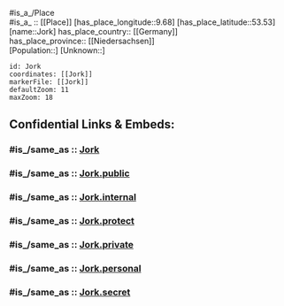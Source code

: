 ﻿---
confidential: public
isDeleted: false
location:
- 53.53
- 9.68
mapmarker: city
mapzoom:
- 7
- 12
SpocWebEntityId: 31217
tags:
- geo/City
type: City
---

#is_a_/Place  
#is_a_ :: [[Place]] 
[has_place_longitude::9.68] 
[has_place_latitude::53.53] 
[name::Jork] 
has_place_country:: [[Germany]]  
has_place_province:: [[Niedersachsen]]  
[Population::] 
[Unknown::] 


```leaflet
id: Jork
coordinates: [[Jork]] 
markerFile: [[Jork]] 
defaultZoom: 11 
maxZoom: 18
```


## Confidential Links & Embeds: 

### #is_/same_as :: [Jork](/_Standards/Earth/Continent/Europe/Europe~Central/Germany/Germany~West/Niedersachsen/counties~Niedersachsen/Stade/cities~Stade/Jork.md) 

### #is_/same_as :: [Jork.public](/_public/Earth/Continent/Europe/Europe~Central/Germany/Germany~West/Niedersachsen/counties~Niedersachsen/Stade/cities~Stade/Jork.public.md) 

### #is_/same_as :: [Jork.internal](/_internal/Earth/Continent/Europe/Europe~Central/Germany/Germany~West/Niedersachsen/counties~Niedersachsen/Stade/cities~Stade/Jork.internal.md) 

### #is_/same_as :: [Jork.protect](/_protect/Earth/Continent/Europe/Europe~Central/Germany/Germany~West/Niedersachsen/counties~Niedersachsen/Stade/cities~Stade/Jork.protect.md) 

### #is_/same_as :: [Jork.private](/_private/Earth/Continent/Europe/Europe~Central/Germany/Germany~West/Niedersachsen/counties~Niedersachsen/Stade/cities~Stade/Jork.private.md) 

### #is_/same_as :: [Jork.personal](/_personal/Earth/Continent/Europe/Europe~Central/Germany/Germany~West/Niedersachsen/counties~Niedersachsen/Stade/cities~Stade/Jork.personal.md) 

### #is_/same_as :: [Jork.secret](/_secret/Earth/Continent/Europe/Europe~Central/Germany/Germany~West/Niedersachsen/counties~Niedersachsen/Stade/cities~Stade/Jork.secret.md)

